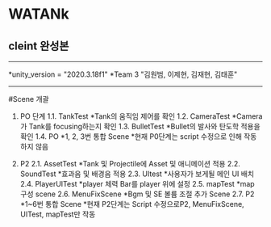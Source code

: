 # WATANk
## cleint 완성본
--------------------------------

*unity_version = "2020.3.18f1"
*Team 3 "김원범, 이제현, 김재현, 김태훈"

--------------------------------

#Scene 개괄

1. PO 단계
	1.1. TankTest
	*Tank의 움직임 제어를 확인
	1.2. CameraTest
	*Camera가 Tank를 focusing하는지 확인
	1.3. BulletTest
	*Bullet의 발사와 탄도학 적용을 확인
	1.4. PO
	*1, 2, 3번 통합 Scene
*현재 P0단계는 script 수정으로 인해 작동하지 않음

2. P2
	2.1. AssetTest
	*Tank 및 Projectile에 Asset 및 애니메이션 적용
	2.2. SoundTest
	*효과음 및 배경음 적용
	2.3. UItest
	*사용자가 보게될 메인 UI 배치
	2.4. PlayerUITest
	*player 체력 Bar를 player 위에 설정
	2.5. mapTest
	*map 구성 scene
	2.6. MenuFixScene
	*Bgm 및 SE 볼륨 조절 추가 Scene
	2.7. P2
	*1~6번 통합 Scene
*현재 P2단계는 Script 수정으로P2, MenuFixScene, UITest, mapTest만 작동
